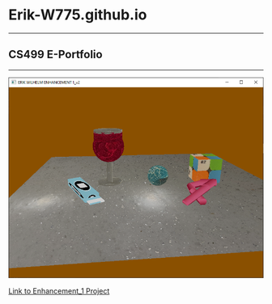 # **Erik-W775.github.io**

---

## CS499 E-Portfolio

---
![Image from Enhancement_1](/Enhancement_1/Erik_Wilhelm_Enhancement_1_2023-03-28_16.29.41.jpeg)

[Link to Enhancement_1 Project](/Enhancement_1)

